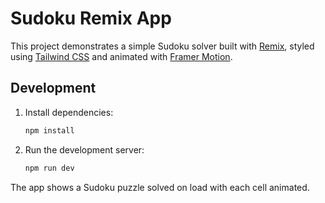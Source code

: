 # Sudoku Remix App

This project demonstrates a simple Sudoku solver built with [Remix](https://remix.run/), styled using [Tailwind CSS](https://tailwindcss.com/) and animated with [Framer Motion](https://www.framer.com/motion/).

## Development

1. Install dependencies:
   ```bash
   npm install
   ```

2. Run the development server:
   ```bash
   npm run dev
   ```

The app shows a Sudoku puzzle solved on load with each cell animated.